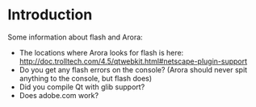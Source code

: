 # Introduction #

Some information about flash and Arora:

  * The locations where Arora looks for flash is here: http://doc.trolltech.com/4.5/qtwebkit.html#netscape-plugin-support
  * Do you get any flash errors on the console? (Arora should never spit anything to the console, but flash does)
  * Did you compile Qt with glib support?
  * Does adobe.com work?